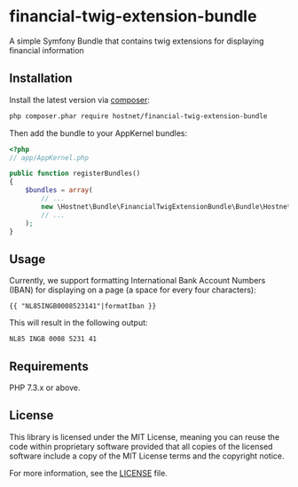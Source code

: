 # financial-twig-extension-bundle
A simple Symfony Bundle that contains twig extensions for
displaying financial information

Installation
------------
Install the latest version via [composer](https://getcomposer.org/):
```bash
php composer.phar require hostnet/financial-twig-extension-bundle
```

Then add the bundle to your AppKernel bundles:
```php
<?php
// app/AppKernel.php

public function registerBundles()
{
    $bundles = array(
        // ...
        new \Hostnet\Bundle\FinancialTwigExtensionBundle\Bundle\HostnetFinancialTwigExtensionBundle(),
        // ...
    );
}
```

Usage
-----
Currently, we support formatting International Bank Account
Numbers (IBAN) for displaying on a page (a space for every four characters):
```twig
{{ "NL85INGB0008523141"|formatIban }}
```

This will result in the following output:
```text
NL85 INGB 0008 5231 41
```

Requirements
------------

PHP 7.3.x or above.

License
-------

This library is licensed under the MIT License, meaning you can reuse the code
within proprietary software provided that all copies of the licensed software
include a copy of the MIT License terms and the copyright notice.

For more information, see the [LICENSE](LICENSE) file.
